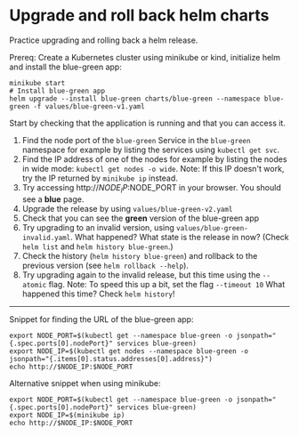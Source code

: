 # Upgrade and roll back helm charts

Practice upgrading and rolling back a helm release.

Prereq: Create a Kubernetes cluster using minikube or kind, initialize helm and install the blue-green app:

```shell
minikube start
# Install blue-green app
helm upgrade --install blue-green charts/blue-green --namespace blue-green -f values/blue-green-v1.yaml
```

Start by checking that the application is running and that you can access it.

1. Find the node port of the `blue-green` Service in the `blue-green` namespace for example by listing the services using `kubectl get svc`.
2. Find the IP address of one of the nodes for example by listing the nodes in wide mode: `kubectl get nodes -o wide`.
   Note: If this IP doesn't work, try the IP returned by `minikube ip` instead.
3. Try accessing http://$NODE_IP:$NODE_PORT in your browser.
   You should see a **blue** page.
4. Upgrade the release by using `values/blue-green-v2.yaml`
5. Check that you can see the **green** version of the blue-green app
6. Try upgrading to an invalid version, using `values/blue-green-invalid.yaml`.
   What happened? What state is the release in now? (Check `helm list` and `helm history blue-green`.)
7. Check the history (`helm history blue-green`) and rollback to the previous version (see `helm rollback --help`).
8. Try upgrading again to the invalid release, but this time using the `--atomic` flag.
   Note: To speed this up a bit, set the flag `--timeout 10`
   What happened this time? Check `helm history`!

---

Snippet for finding the URL of the blue-green app:
```shell
export NODE_PORT=$(kubectl get --namespace blue-green -o jsonpath="{.spec.ports[0].nodePort}" services blue-green)
export NODE_IP=$(kubectl get nodes --namespace blue-green -o jsonpath="{.items[0].status.addresses[0].address}")
echo http://$NODE_IP:$NODE_PORT
```
Alternative snippet when using minikube:
```shell
export NODE_PORT=$(kubectl get --namespace blue-green -o jsonpath="{.spec.ports[0].nodePort}" services blue-green)
export NODE_IP=$(minikube ip)
echo http://$NODE_IP:$NODE_PORT
```
